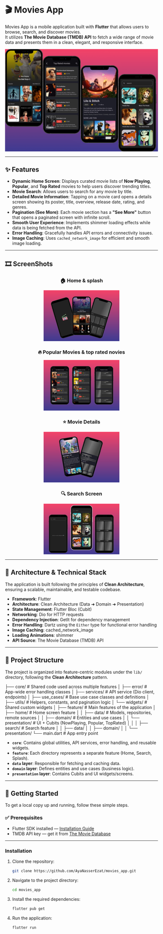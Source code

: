 # 🎬 Movies App

Movies App is a mobile application built with **Flutter** that allows users to browse, search, and discover movies.  
It utilizes **The Movie Database (TMDB) API** to fetch a wide range of movie data and presents them in a clean, elegant, and responsive interface.

![image_alt](https://github.com/AyaNasserEzat/movie_app/blob/2c732b8a44c5e4df0724b4292c34109b90867e61/app_screenshots/movie%20app.jpeg)

---

## ✨ Features

- **Dynamic Home Screen**: Displays curated movie lists of **Now Playing**, **Popular**, and **Top Rated** movies to help users discover trending titles.  
- **Movie Search**: Allows users to search for any movie by title.  
- **Detailed Movie Information**: Tapping on a movie card opens a details screen showing its poster, title, overview, release date, rating, and genres.  
- **Pagination (See More)**: Each movie section has a **"See More"** button that opens a paginated screen with infinite scroll.  
- **Smooth User Experience**: Implements shimmer loading effects while data is being fetched from the API.  
- **Error Handling**: Gracefully handles API errors and connectivity issues.  
- **Image Caching**: Uses `cached_network_image` for efficient and smooth image loading.  

---

## 🎞️ ScreenShots

<div align="center">

### 🏠 Home & splash
<img src="https://github.com/AyaNasserEzat/movie_app/blob/2c732b8a44c5e4df0724b4292c34109b90867e61/app_screenshots/homeAndSplash.jpeg" width="250"/>

### 🔥 Popular Movies & top rated novies
<img src="https://github.com/AyaNasserEzat/movie_app/blob/2c732b8a44c5e4df0724b4292c34109b90867e61/app_screenshots/top_ratedAndPopular.jpeg" width="250"/>

### ⭐ Movie Details
<img src="https://github.com/AyaNasserEzat/movie_app/blob/2c732b8a44c5e4df0724b4292c34109b90867e61/app_screenshots/details_feature.jpeg" width="250"/>

### 🔍 Search Screen
<img src="https://github.com/AyaNasserEzat/movie_app/blob/2c732b8a44c5e4df0724b4292c34109b90867e61/app_screenshots/search_feature.jpeg" width="250"/>

</div>

---

## 🧱 Architecture & Technical Stack

The application is built following the principles of **Clean Architecture**, ensuring a scalable, maintainable, and testable codebase.

- **Framework**: Flutter  
- **Architecture**: Clean Architecture (Data ➜ Domain ➜ Presentation)  
- **State Management**: Flutter Bloc (Cubit)  
- **Networking**: Dio for HTTP requests  
- **Dependency Injection**: GetIt for dependency management  
- **Error Handling**: Dartz using the `Either` type for functional error handling  
- **Image Caching**: cached_network_image  
- **Loading Animations**: shimmer  
- **API Source**: The Movie Database (TMDB) API  

---

## 📁 Project Structure

The project is organized into feature-centric modules under the `lib/` directory, following the **Clean Architecture** pattern.


├── core/ # Shared code used across multiple features
│ ├── error/ # App-wide error handling classes
│ ├── services/ # API service (Dio client, endpoints)
│ ├── use_cases/ # Base use case classes and definitions
│ ├── utils/ # Helpers, constants, and pagination logic
│ └── widgets/ # Shared custom widgets
│
├── feature/ # Main features of the application
│ ├── home/ # Home screen feature
│ │ ├── data/ # Models, repositories, remote sources
│ │ ├── domain/ # Entities and use cases
│ │ └── presentation/ # UI + Cubits (NowPlaying, Popular, TopRated)
│ │
│ ├── search/ # Search feature
│ │ ├── data/
│ │ ├── domain/
│ │ └── presentation/
└── main.dart # App entry point


- **`core`**: Contains global utilities, API services, error handling, and reusable widgets.  
- **`feature`**: Each directory represents a separate feature (Home, Search, Splash).  
- **`data` layer**: Responsible for fetching and caching data.  
- **`domain` layer**: Defines entities and use cases (business logic).  
- **`presentation` layer**: Contains Cubits and UI widgets/screens.  

---

## 🚀 Getting Started

To get a local copy up and running, follow these simple steps.

### ✅ Prerequisites
- Flutter SDK installed — [Installation Guide](https://docs.flutter.dev/get-started/install)  
- TMDB API key — get it from [The Movie Database](https://www.themoviedb.org)

---

### Installation

1.  Clone the repository:
    ```sh
    git clone https://github.com/AyaNasserEzat/movies_app.git
    ```
2.  Navigate to the project directory:
    ```sh
    cd movies_app
    ```
3.  Install the required dependencies:
    ```sh
    flutter pub get
    ```
4.  Run the application:
    ```sh
    flutter run
